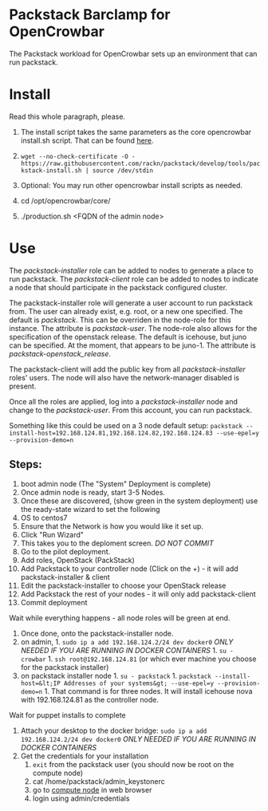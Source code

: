 # Packstack Barclamp for OpenCrowbar #

The Packstack workload for OpenCrowbar sets up an environment that can
run packstack.

# Install

Read this whole paragraph, please. 

1. The install script takes the same parameters as the core opencrowbar install.sh script.  That can be found [here](https://github.com/opencrowbar/core/blob/develop/doc/deployment-guide/Install-CentOS-RHEL-6.5-AdminNode.md).

2. `wget --no-check-certificate -O - https://raw.githubusercontent.com/rackn/packstack/develop/tools/packstack-install.sh | source /dev/stdin`

3. Optional: You may run other opencrowbar install scripts as needed. 

4. cd /opt/opencrowbar/core/

5. ./production.sh &lt;FQDN of the admin node&gt;

# Use

The *packstack-installer* role can be added to nodes to generate a place
to run packstack.
The *packstack-client* role can be added to nodes to indicate a node
that should participate in the packstack configured cluster.

The packstack-installer role will generate a user account to run
packstack from.  The user can already exist, e.g. root, or a new one
specified.  The default is *packstack*.  This can be overriden in the
node-role for this instance.  The attribute is *packstack-user*.  The
node-role also allows for the specification of the openstack release.
The default is icehouse, but juno can be specified.  At the moment,
that appears to be juno-1.  The attribute is *packstack-openstack_release*.

The packstack-client will add the public key from all
*packstack-installer* roles' users.  The node will also have the
network-manager disabled is present.

Once all the roles are applied, log into a *packstack-installer* node
and change to the *packstack-user*.  From this account, you can run
packstack.

Something like this could be used on a 3 node default setup:
`packstack --install-host=192.168.124.81,192.168.124.82,192.168.124.83
--use-epel=y --provision-demo=n`

## Steps: 
1. boot admin node (The "System" Deployment is complete)
1. Once admin node is ready, start 3-5 Nodes.
1. Once these are discovered, (show green in the system deployment) use the ready-state wizard to set the following
  1. OS to centos7
  1. Ensure that the Network is how you would like it set up.
  1. Click "Run Wizard"
  1. This takes you to the deploment screen.  *DO NOT COMMIT*
1. Go to the pilot deployment.
  1. Add roles, OpenStack (PackStack)
  1. Add Packstack to your controller node (Click on the +) - it will add packstack-installer & client
  1. Edit the packstack-installer to choose your OpenStack release
  1. Add Packstack the rest of your nodes - it will only add packstack-client 
  1. Commit deployment

Wait while everything happens - all node roles will be green at end.

1. Once done, onto the packstack-installer node.
  1. on admin, 
    1. `sudo ip a add 192.168.124.2/24 dev docker0` *ONLY NEEDED IF YOU ARE RUNNING IN DOCKER CONTAINERS*
    1. `su - crowbar`
    1. `ssh root@192.168.124.81`  (or which ever machine you choose for the packstack installer)
  1. on packstack installer node
    1. `su - packstack`
    1. `packstack --install-host=&lt;IP Addresses of your systems&gt; --use-epel=y --provision-demo=n`
    1. That command is for three nodes.  It will install icehouse nova with 192.168.124.81 as the controller node.

Wait for puppet installs to complete

1. Attach your desktop to the docker bridge: `sudo ip a add 192.168.124.2/24 dev docker0` *ONLY NEEDED IF YOU ARE RUNNING IN DOCKER CONTAINERS*
1. Get the credentials for your installation
   1. `exit` from the packstack user (you should now be root on the compute node)
   1. cat /home/packstack/admin_keystonerc
   1. go to [compute node](http://192.168.124.81) in web browser
   1. login using admin/credentials


